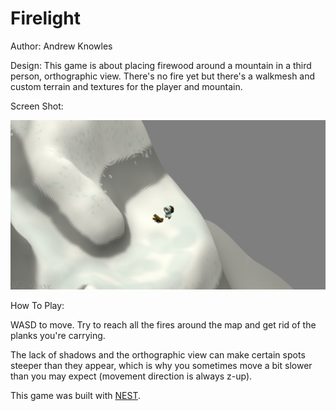 # Firelight

Author: Andrew Knowles

Design: This game is about placing firewood around a mountain in a third person, orthographic view. There's no fire yet but there's a walkmesh and custom terrain and textures for the player and mountain.

Screen Shot:

![Screen Shot](screenshot.png)

How To Play:

WASD to move. Try to reach all the fires around the map and get rid of the planks you're carrying.

The lack of shadows and the orthographic view can make certain spots steeper than they appear, which is why you sometimes move a bit slower than you may expect (movement direction is always z-up).

This game was built with [NEST](NEST.md).


